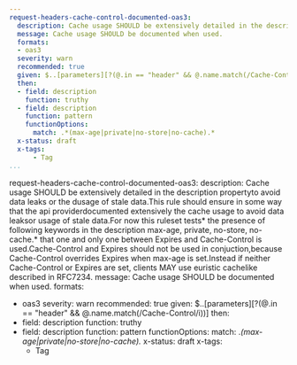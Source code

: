 ```yaml
---
request-headers-cache-control-documented-oas3:
  description: Cache usage SHOULD be extensively detailed in the description propertyto avoid data leaks or the dusage of stale data.This rule should ensure in some way that the api providerdocumented extensively the cache usage to avoid data leaksor usage of stale data.For now this ruleset tests* the presence of following keywords  in the description max-age, private, no-store, no-cache.* that one and only one between Expires and  Cache-Control is used.Cache-Control and Expires should not be used in conjuction,because Cache-Control overrides Expires when max-age is set.Instead if neither Cache-Control or Expires are set, clients MAY use euristic cachelike described in RFC7234.å
  message: Cache usage SHOULD be documented when used.
  formats:
  - oas3
  severity: warn
  recommended: true
  given: $..[parameters][?(@.in == "header" && @.name.match(/Cache-Control/i))]
  then:
  - field: description
    function: truthy
  - field: description
    function: pattern
    functionOptions:
      match: .*(max-age|private|no-store|no-cache).*
  x-status: draft
  x-tags:
      - Tag        
...
```

request-headers-cache-control-documented-oas3:
  description: Cache usage SHOULD be extensively detailed in the description propertyto avoid data leaks or the dusage of stale data.This rule should ensure in some way that the api providerdocumented extensively the cache usage to avoid data leaksor usage of stale data.For now this ruleset tests* the presence of following keywords  in the description max-age, private, no-store, no-cache.* that one and only one between Expires and  Cache-Control is used.Cache-Control and Expires should not be used in conjuction,because Cache-Control overrides Expires when max-age is set.Instead if neither Cache-Control or Expires are set, clients MAY use euristic cachelike described in RFC7234.
  message: Cache usage SHOULD be documented when used.
  formats:
  - oas3
  severity: warn
  recommended: true
  given: $..[parameters][?(@.in == "header" && @.name.match(/Cache-Control/i))]
  then:
  - field: description
    function: truthy
  - field: description
    function: pattern
    functionOptions:
      match: .*(max-age|private|no-store|no-cache).*
  x-status: draft
  x-tags:
      - Tag        
